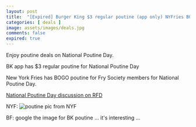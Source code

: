 ```yaml
---
layout: post
title:  "[Expired] Burger King $3 regular poutine (app only) NYFries BOGO regular size poutine (membership required) April 11, 2024 only"
categories: [ deals ]
image: assets/images/deals.jpg
comments: false
expired: true
---
```


Enjoy poutine deals on National Poutine Day.

BK app has $3 regular poutine for National Poutine Day

New York Fries has BOGO poutine for Fry Society members for National Poutine Day.

[National Poutine Day discussion on RFD](https://forums.redflagdeals.com/national-poutine-day-burger-king-3-regular-poutine-app-only-nyfries-bogo-regular-size-poutine-membership-required-april-11-only-2686423/#p38927164)

NYF:
![poutine pic from NYF](https://static.wixstatic.com/media/bdf8b6_17c57962f92b40aab26068782cf4f8dc~mv2.png/v1/fill/w_625,h_478,al_c,q_85,usm_0.66_1.00_0.01,enc_auto/bdf8b6_17c57962f92b40aab26068782cf4f8dc~mv2.png)

BF: google the image for BK poutine ... it's interesting ...